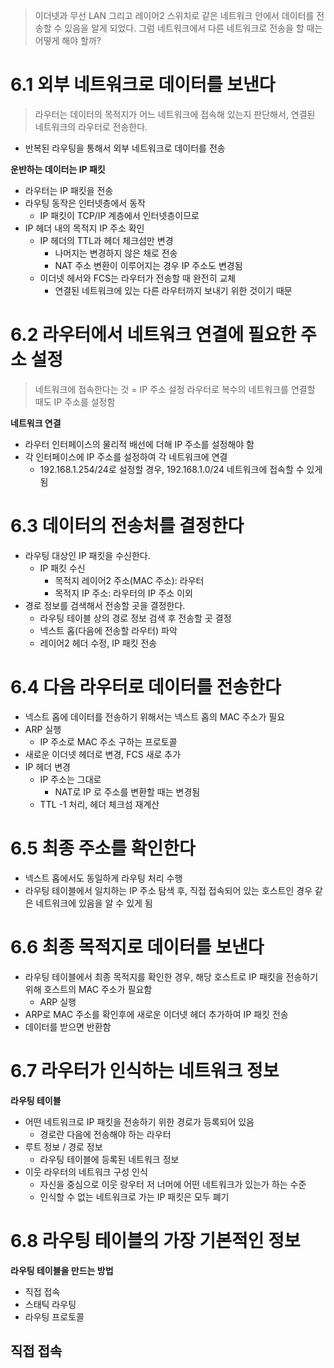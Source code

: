 > 이더넷과 무선 LAN 그리고 레이어2 스위치로 같은 네트워크 안에서 데이터를 전송할 수 있음을 알게 되었다. 그럼 네트워크에서 다른 네트워크로 전송을 할 때는 어떻게 해야 할까?

# 6.1 외부 네트워크로 데이터를 보낸다
> 라우터는 데이터의 목적지가 어느 네트워크에 접속해 있는지 판단해서, 연결된 네트워크의 라우터로 전송한다.

- 반복된 라우팅을 통해서 외부 네트워크로 데이터를 전송

**운반하는 데이터는 IP 패킷**
- 라우터는 IP 패킷을 전송
- 라우팅 동작은 인터넷층에서 동작
	- IP 패킷이 TCP/IP 계층에서 인터넷층이므로
- IP 헤더 내의 목적지 IP 주소 확인
	- IP 헤더의 TTL과 헤더 체크섬만 변경
		- 나머지는 변경하지 않은 채로 전송
		- NAT 주소 변환이 이루어지는 경우 IP 주소도 변경됨
	- 이더넷 헤서와 FCS는 라우터가 전송할 때 완전히 교체
		- 연결된 네트워크에 있는 다른 라우터까지 보내기 위한 것이기 때문

# 6.2 라우터에서 네트워크 연결에 필요한 주소 설정
> 네트워크에 접속한다는 것 = IP 주소 설정
> 라우터로 복수의 네트워크를 연결할 때도 IP 주소를 설정함

**네트워크 연결**
- 라우터 인터페이스의 물리적 배선에 더해 IP 주소를 설정해야 함
- 각 인터페이스에 IP 주소를 설정하여 각 네트워크에 연결
	- 192.168.1.254/24로 설정할 경우, 192.168.1.0/24 네트워크에 접속할 수 있게 됨

# 6.3 데이터의 전송처를 결정한다

- 라우팅 대상인 IP 패킷을 수신한다.
	- IP 패킷 수신
		- 목적지 레이어2 주소(MAC 주소): 라우터
		- 목적지 IP 주소: 라우터의 IP 주소 이외
- 경로 정보를 검색해서 전송할 곳을 결정한다.
	- 라우팅 테이블 상의 경로 정보 검색 후 전송할 곳 결정
	- 넥스트 홉(다음에 전송할 라우터) 파악
	- 레이어2 헤더 수정, IP 패킷 전송

# 6.4 다음 라우터로 데이터를 전송한다

- 넥스트 홉에 데이터를 전송하기 위해서는 넥스트 홉의 MAC 주소가 필요
- ARP 실행
	- IP 주소로 MAC 주소 구하는 프로토콜
- 새로운 이더넷 헤더로 변경, FCS 새로 추가
- IP 헤더 변경
	- IP 주소는 그대로
		- NAT로 IP 로 주소를 변환할 때는 변경됨
	- TTL -1 처리, 헤더 체크섬 재계산

# 6.5 최종 주소를 확인한다

- 넥스트 홉에서도 동일하게 라우팅 처리 수행
- 라우팅 테이블에서 일치하는 IP 주소 탐색 후, 직접 접속되어 있는 호스트인 경우 같은 네트워크에 있음을 알 수 있게 됨

# 6.6 최종 목적지로 데이터를 보낸다

- 라우팅 테이블에서 최종 목적지를 확인한 경우, 해당 호스트로 IP 패킷을 전송하기 위해 호스트의 MAC 주소가 필요함
	- ARP 실행
- ARP로 MAC 주소를 확인후에 새로운 이더넷 헤더 추가하여 IP 패킷 전송
- 데이터를 받으면 반환함

# 6.7 라우터가 인식하는 네트워크 정보

**라우팅 테이블**
- 어떤 네트워크로 IP 패킷을 전송하기 위한 경로가 등록되어 있음
	- 경로란 다음에 전송해야 하는 라우터
- 루트 정보 / 경로 정보
	- 라우팅 테이블에 등록된 네트워크 정보
- 이웃 라우터의 네트워크 구성 인식
	- 자신을 중심으로 이웃 랑우터 저 너머에 어떤 네트워크가 있는가 하는 수준
	- 인식할 수 없는 네트워크로 가는 IP 패킷은 모두 폐기

# 6.8 라우팅 테이블의 가장 기본적인 정보

**라우팅 테이블을 만드는 방법**
- 직접 접속
- 스태틱 라우팅
- 라우팅 프로토콜

**직접 접속**
- 